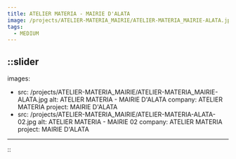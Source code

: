 ```yaml
---
title: ATELIER MATERIA - MAIRIE D'ALATA
image: /projects/ATELIER-MATERIA_MAIRIE/ATELIER-MATERIA_MAIRIE-ALATA.jpg
tags:
  - MEDIUM
---
```


::slider
---
images:
  - src: /projects/ATELIER-MATERIA_MAIRIE/ATELIER-MATERIA_MAIRIE-ALATA.jpg
    alt: ATELIER MATERIA - MAIRIE D'ALATA
    company: ATELIER MATERIA
    project: MAIRIE D'ALATA
  - src: /projects/ATELIER-MATERIA_MAIRIE/ATELIER-MATERIA-ALATA-02.jpg
    alt: ATELIER MATERIA - MAIRIE 02
    company: ATELIER MATERIA
    project: MAIRIE D'ALATA
---
::
